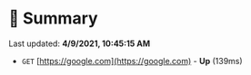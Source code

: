 # 📖 Summary
Last updated: **4/9/2021, 10:45:15 AM**

- `GET` [https://google.com](https://google.com) - **Up** (139ms)
